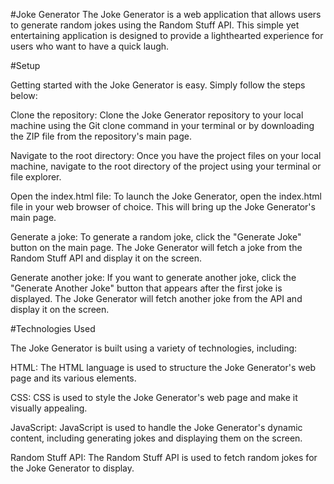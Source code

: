 #Joke Generator
The Joke Generator is a web application that allows users to generate random jokes using the Random Stuff API. This simple yet entertaining application is designed to provide a lighthearted experience for users who want to have a quick laugh.

#Setup

Getting started with the Joke Generator is easy. Simply follow the steps below:

Clone the repository: Clone the Joke Generator repository to your local machine using the Git clone command in your terminal or by downloading the ZIP file from the repository's main page.

Navigate to the root directory: Once you have the project files on your local machine, navigate to the root directory of the project using your terminal or file explorer.

Open the index.html file: To launch the Joke Generator, open the index.html file in your web browser of choice. This will bring up the Joke Generator's main page.

Generate a joke: To generate a random joke, click the "Generate Joke" button on the main page. The Joke Generator will fetch a joke from the Random Stuff API and display it on the screen.

Generate another joke: If you want to generate another joke, click the "Generate Another Joke" button that appears after the first joke is displayed. The Joke Generator will fetch another joke from the API and display it on the screen.

#Technologies Used

The Joke Generator is built using a variety of technologies, including:

HTML: The HTML language is used to structure the Joke Generator's web page and its various elements.

CSS: CSS is used to style the Joke Generator's web page and make it visually appealing.

JavaScript: JavaScript is used to handle the Joke Generator's dynamic content, including generating jokes and displaying them on the screen.

Random Stuff API: The Random Stuff API is used to fetch random jokes for the Joke Generator to display.

